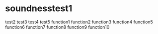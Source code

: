 # soundnesstest1
 test2 
 test3 
 test4 
 test5 
 function1 
 function2 
 function3 
 function4 
 function5 
 function6 
 function7 
 function8 
 function9 
 function10 
